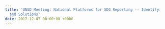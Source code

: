 ```yaml
---
title: 'UNSD Meeting: National Platforms for SDG Reporting -- Identifying Best Practices
  and Solutions'
date: 2017-12-07 00:00:00 +0000
---
```

